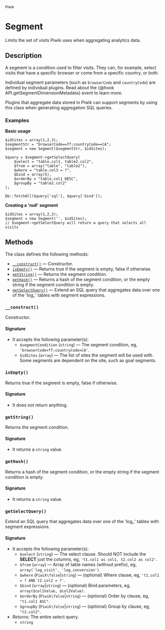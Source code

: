 <small>Piwik</small>

Segment
=======

Limits the set of visits Piwik uses when aggregating analytics data.

Description
-----------

A segment is a condition used to filter visits. They can, for example,
select visits that have a specific browser or come from a specific
country, or both.

Individual segment parameters (such as `browserCode` and `countryCode`)
are defined by individual plugins. Read about the {@hook API.getSegmentDimensionMetadata}
event to learn more.

Plugins that aggregate data stored in Piwik can support segments by
using this class when generating aggregation SQL queries.

### Examples

**Basic usage**

    $idSites = array(1,2,3);
    $segmentStr = "browserCode==ff;countryCode==CA";
    $segment = new Segment($segmentStr, $idSites);

    $query = $segment->getSelectQuery(
        $select = "table.col1, table2.col2",
        $from = array("table", "table2"),
        $where = "table.col3 = ?",
        $bind = array(5),
        $orderBy = "table.col1 DESC",
        $groupBy = "table2.col2"
    );
    
    Db::fetchAll($query['sql'], $query['bind']);

**Creating a 'null' segment**

    $idSites = array(1,2,3);
    $segment = new Segment('', $idSites);
    // $segment->getSelectQuery will return a query that selects all visits

Methods
-------

The class defines the following methods:

- [`__construct()`](#__construct) &mdash; Constructor.
- [`isEmpty()`](#isempty) &mdash; Returns true if the segment is empty, false if otherwise.
- [`getString()`](#getstring) &mdash; Returns the segment condition.
- [`getHash()`](#gethash) &mdash; Returns a hash of the segment condition, or the empty string if the segment condition is empty.
- [`getSelectQuery()`](#getselectquery) &mdash; Extend an SQL query that aggregates data over one of the 'log_' tables with segment expressions.

<a name="__construct" id="__construct"></a>
<a name="__construct" id="__construct"></a>
### `__construct()`

Constructor.

#### Signature

- It accepts the following parameter(s):
    - `$segmentCondition` (`string`) &mdash; The segment condition, eg, `'browserCode=ff;countryCode=CA'`.
    - `$idSites` (`array`) &mdash; The list of sites the segment will be used with. Some segments are dependent on the site, such as goal segments.

<a name="isempty" id="isempty"></a>
<a name="isEmpty" id="isEmpty"></a>
### `isEmpty()`

Returns true if the segment is empty, false if otherwise.

#### Signature

- It does not return anything.

<a name="getstring" id="getstring"></a>
<a name="getString" id="getString"></a>
### `getString()`

Returns the segment condition.

#### Signature

- It returns a `string` value.

<a name="gethash" id="gethash"></a>
<a name="getHash" id="getHash"></a>
### `getHash()`

Returns a hash of the segment condition, or the empty string if the segment condition is empty.

#### Signature

- It returns a `string` value.

<a name="getselectquery" id="getselectquery"></a>
<a name="getSelectQuery" id="getSelectQuery"></a>
### `getSelectQuery()`

Extend an SQL query that aggregates data over one of the 'log_' tables with segment expressions.

#### Signature

- It accepts the following parameter(s):
    - `$select` (`string`) &mdash; The select clause. Should NOT include the **SELECT** just the columns, eg, `'t1.col1 as col1, t2.col2 as col2'`.
    - `$from` (`array`) &mdash; Array of table names (without prefix), eg, `array('log_visit', 'log_conversion')`.
    - `$where` (`Piwik\false`|`string`) &mdash; (optional) Where clause, eg, `'t1.col1 = ? AND t2.col2 = ?'`.
    - `$bind` (`array`|`string`) &mdash; (optional) Bind parameters, eg, `array($col1Value, $col2Value)`.
    - `$orderBy` (`Piwik\false`|`string`) &mdash; (optional) Order by clause, eg, `"t1.col1 ASC"`.
    - `$groupBy` (`Piwik\false`|`string`) &mdash; (optional) Group by clause, eg, `"t2.col2"`.
- _Returns:_ The entire select query.
    - `string`

